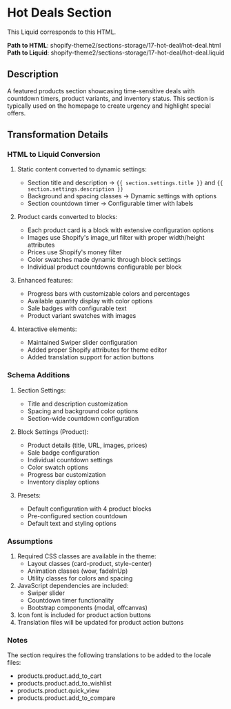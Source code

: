 # Hot Deals Section

This Liquid corresponds to this HTML.

**Path to HTML**: shopify-theme2/sections-storage/17-hot-deal/hot-deal.html
**Path to Liquid**: shopify-theme2/sections-storage/17-hot-deal/hot-deal.liquid

## Description
A featured products section showcasing time-sensitive deals with countdown timers, product variants, and inventory status. This section is typically used on the homepage to create urgency and highlight special offers.

## Transformation Details

### HTML to Liquid Conversion
1. Static content converted to dynamic settings:
   - Section title and description → `{{ section.settings.title }}` and `{{ section.settings.description }}`
   - Background and spacing classes → Dynamic settings with options
   - Section countdown timer → Configurable timer with labels

2. Product cards converted to blocks:
   - Each product card is a block with extensive configuration options
   - Images use Shopify's image_url filter with proper width/height attributes
   - Prices use Shopify's money filter
   - Color swatches made dynamic through block settings
   - Individual product countdowns configurable per block

3. Enhanced features:
   - Progress bars with customizable colors and percentages
   - Available quantity display with color options
   - Sale badges with configurable text
   - Product variant swatches with images

4. Interactive elements:
   - Maintained Swiper slider configuration
   - Added proper Shopify attributes for theme editor
   - Added translation support for action buttons

### Schema Additions
1. Section Settings:
   - Title and description customization
   - Spacing and background color options
   - Section-wide countdown configuration
   
2. Block Settings (Product):
   - Product details (title, URL, images, prices)
   - Sale badge configuration
   - Individual countdown settings
   - Color swatch options
   - Progress bar customization
   - Inventory display options

3. Presets:
   - Default configuration with 4 product blocks
   - Pre-configured section countdown
   - Default text and styling options

### Assumptions
1. Required CSS classes are available in the theme:
   - Layout classes (card-product, style-center)
   - Animation classes (wow, fadeInUp)
   - Utility classes for colors and spacing
2. JavaScript dependencies are included:
   - Swiper slider
   - Countdown timer functionality
   - Bootstrap components (modal, offcanvas)
3. Icon font is included for product action buttons
4. Translation files will be updated for product action buttons

### Notes
The section requires the following translations to be added to the locale files:
- products.product.add_to_cart
- products.product.add_to_wishlist
- products.product.quick_view
- products.product.add_to_compare 